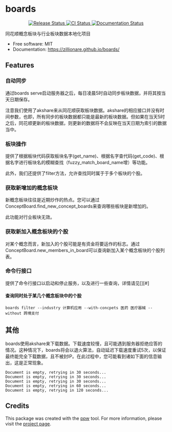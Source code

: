 # boards


<p align="center">
<a href="https://pypi.org/pypi/zillionare-ths-boards">
    <img src="https://img.shields.io/pypi/v/zillionare-ths-boards.svg"
        alt = "Release Status">
</a>

<a href="https://github.com/zillionare/boards/actions">
    <img src="https://github.com/zillionare/boards/actions/workflows/release.yml/badge.svg?branch=release" alt="CI Status">
</a>

<a href="https://zillionare.github.io/boards/">
    <img src="https://img.shields.io/website/https/zillionare.github.io/boards/index.html.svg?label=docs&down_message=unavailable&up_message=available" alt="Documentation Status">
</a>

</p>


同花顺概念板块与行业板块数据本地化项目


* Free software: MIT
* Documentation: <https://zillionare.github.io/boards/>


## Features

### 自动同步
通过boards serve启动服务器之后，每日凌晨5时自动同步板块数据，并将其按当天日期保存。

注意我们使用了akshare来从同花顺获取板块数据。akshare的相应接口并没有时间参数，也即，所有同步的板块数据都只能是最新的板块数据。但如果在当天5时之后，同花顺更新的板块数据，则更新的数据将不会反映在当天日期为索引的数据当中。

### 板块操作
提供了根据板块代码获取板块名字(get_name)、根据名字查代码(get_code)、根据名字进行板块名的模糊查找（fuzzy_match_board_name增）等功能。

此外，我们还提供了filter方法，允许查找同时属于于多个板块的个股。

### 获取新增加的概念板块
新概念板块往往是近期炒作的热点。您可以通过ConceptBoard.find_new_concept_boards来查询哪些板块是新增加的。

此功能对行业板块无效。

### 获取新加入概念板块的个股
对某个概念而言，新加入的个股可能是有资金将要运作的标志。通过ConceptBoard.new_members_in_board可以查询新加入某个概念板块的个股列表。

### 命令行接口
提供了命令行接口以启动和停止服务，以及进行一些查询，详情请见[][#]
#### 查询同时处于某几个概念板块中的个股
```
boards filter --industry 计算机应用 --with-concpets 医药 医疗器械 --without 跨境支付
```
## 其他
boards使用akshare来下载数据。下载速度较慢，且可能遇到服务器拒绝应答的情况。这种情况下，boards将会以退火算法，自动延迟下载速度重试5次，以保证最终能完全下载数据，且不被封IP。在此过程中，您可能看到诸如下面的信息输出，这是正常现象。
```text
Document is empty, retrying in 30 seconds...
Document is empty, retrying in 30 seconds...
Document is empty, retrying in 30 seconds...
Document is empty, retrying in 60 seconds...
Document is empty, retrying in 120 seconds...
```

## Credits

This package was created with the [ppw](https://zillionare.github.io/python-project-wizard) tool. For more information, please visit the [project page](https://zillionare.github.io/python-project-wizard/).
